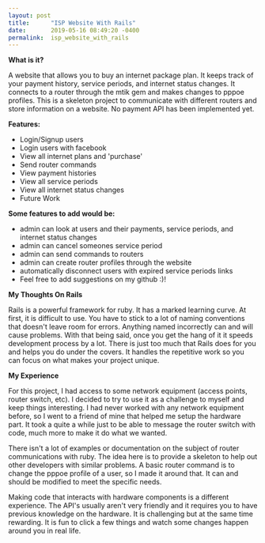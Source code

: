 ```yaml
---
layout: post
title:      "ISP Website With Rails"
date:       2019-05-16 08:49:20 -0400
permalink:  isp_website_with_rails
---
```



**What is it?**

A website that allows you to buy an internet package plan. It keeps track of your payment history, service periods, and internet status changes. It connects to a router through the mtik gem and makes changes to pppoe profiles. This is a skeleton project to communicate with different routers and store information on a website. No payment API has been implemented yet.

**Features:**

* Login/Signup users
* Login users with facebook
* View all internet plans and 'purchase'
* Send router commands
* View payment histories
* View all service periods
* View all internet status changes
* Future Work

**Some features to add would be:**

* admin can look at users and their payments, service periods, and internet status changes
* admin can cancel someones service period
* admin can send commands to routers
* admin can create router profiles through the website
* automatically disconnect users with expired service periods links
* Feel free to add suggestions on my github :)!

**My Thoughts On Rails**

Rails is a powerful framework for ruby. It has a marked learning curve. At first, it is difficult to use. You have to stick to a lot of naming conventions that doesn't leave room for errors. Anything named incorrectly can and will cause problems. With that being said, once you get the hang of it it speeds development process by a lot. There is just too much that Rails does for you and helps you do under the covers. It handles the repetitive work so you can focus on what makes your project unique. 

**My Experience**

For this project, I had access to some network equipment (access points, router switch, etc). I decided to try to use it as a challenge to myself and keep things interesting. I had never worked with any network equipment before, so I went to a friend of mine that helped me setup the hardware part. It took a quite a while just to be able to message the router switch with code, much more to make it do what we wanted.  

 There isn't a lot of examples or documentation on the subject of router communications with ruby. The idea here is to provide a skeleton to help out other developers with similar problems. A basic router command is to change the pppoe profile of a user, so I made it around that. It can and should be modified to meet the specific needs.

 Making code that interacts with hardware components is a different experience.  The API's usually aren't very friendly and it requires you to have previous knowledge on the hardware. It is challenging but at the same time rewarding. It is fun to click a few things and watch some changes happen around you in real life. 



